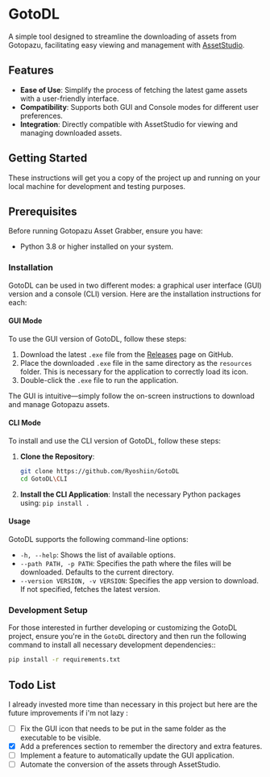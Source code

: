 # GotoDL

A simple tool designed to streamline the downloading of assets from Gotopazu, facilitating easy viewing and management with [AssetStudio](https://github.com/Perfare/AssetStudio). 

## Features

- **Ease of Use**: Simplify the process of fetching the latest game assets with a user-friendly interface.
- **Compatibility**: Supports both GUI and Console modes for different user preferences.
- **Integration**: Directly compatible with AssetStudio for viewing and managing downloaded assets.

## Getting Started

These instructions will get you a copy of the project up and running on your local machine for development and testing purposes.

## Prerequisites

Before running Gotopazu Asset Grabber, ensure you have:

- Python 3.8 or higher installed on your system.

### Installation

GotoDL can be used in two different modes: a graphical user interface (GUI) version and a console (CLI) version. Here are the installation instructions for each:

#### GUI Mode

To use the GUI version of GotoDL, follow these steps:

1. Download the latest `.exe` file from the [Releases](https://github.com/Ryoshiin/GotoDL/releases/latest) page on GitHub.
2. Place the downloaded `.exe` file in the same directory as the `resources` folder. This is necessary for the application to correctly load its icon.
3. Double-click the `.exe` file to run the application.

The GUI is intuitive—simply follow the on-screen instructions to download and manage Gotopazu assets.

#### CLI Mode

To install and use the CLI version of GotoDL, follow these steps:

1. **Clone the Repository**:
	```bash
	git clone https://github.com/Ryoshiin/GotoDL
	cd GotoDL\CLI
	```
2. **Install the CLI Application**:
	Install the necessary Python packages using: 
	```pip install .```

#### Usage

GotoDL supports the following command-line options:

- `-h, --help`: Shows the list of available options.
- `--path PATH, -p PATH`: Specifies the path where the files will be downloaded. Defaults to the current directory.
- `--version VERSION, -v VERSION`: Specifies the app version to download. If not specified, fetches the latest version.


### Development Setup

For those interested in further developing or customizing the GotoDL project, ensure you're in the `GotoDL` directory and then run the following command to install all necessary development dependencies::

```bash
pip install -r requirements.txt
```

## Todo List

I already invested more time than necessary in this project but here are the future improvements if i'm not lazy : 
- [ ] Fix the GUI icon that needs to be put in the same folder as the executable to be visible.
- [X] Add a preferences section to remember the directory and extra features.
- [ ] Implement a feature to automatically update the GUI application.
- [ ] Automate the conversion of the assets through AssetStudio.
